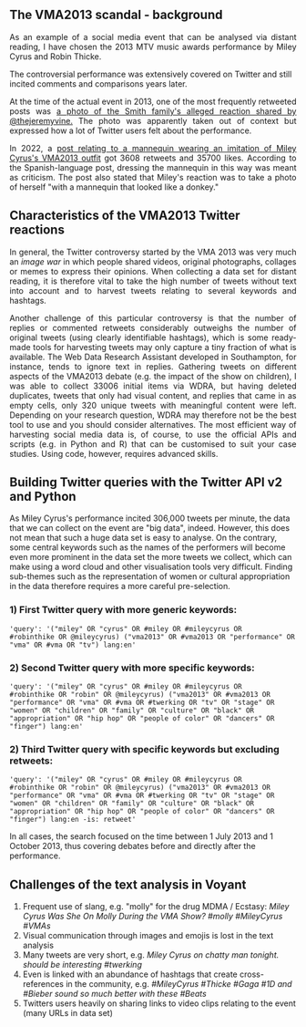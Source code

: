 <h2>The VMA2013 scandal - background</h2>

<p align="justify">As an example of a social media event that can be analysed via distant reading, I have chosen the 2013 MTV music awards performance by Miley Cyrus and Robin Thicke.

The controversial performance was extensively covered on Twitter and still incited comments and comparisons years later.</p>

<p align="justify">At the time of the actual event in 2013, one of the most frequently retweeted posts was <a href="https://twitter.com/theJeremyVine/status/372040980910067713">a photo of the Smith family's alleged reaction shared by @thejeremyvine.</a> The photo was apparently taken out of context but expressed how a lot of Twitter users felt about the performance.</p>

<p align="justify">In 2022, a <a href="https://twitter.com/milesholy/status/1488596498753499142">post relating to a mannequin wearing an imitation of Miley Cyrus's VMA2013 outfit</a> got 3608 retweets and 35700 likes. According to the Spanish-language post, dressing the mannequin in this way was meant as criticism. The post also stated that Miley's reaction was to take a photo of herself "with a mannequin that looked like a donkey."</p>

<h2>Characteristics of the VMA2013 Twitter reactions</h2>

<p align="justify">In general, the Twitter controversy started by the VMA 2013 was very much an <em>image war</em> in which people shared videos, original photographs, collages or memes to express their opinions. When collecting a data set for distant reading, it is therefore vital to take the high number of tweets without text into account and to harvest tweets relating to several keywords and hashtags.</p>

<p align="justify">Another challenge of this particular controversy is that the number of replies or commented retweets considerably outweighs the number of original tweets (using clearly identifiable hashtags), which is some ready-made tools for harvesting tweets may only capture a tiny fraction of what is available. The Web Data Research Assistant developed in Southampton, for instance, tends to ignore text in replies. Gathering tweets on different aspects of the VMA2013 debate (e.g. the impact of the show on children), I was able to collect 33006 initial items via WDRA, but having deleted duplicates, tweets that only had visual content, and replies that came in as empty cells, only 320 unique tweets with meaningful content were left. Depending on your research question, WDRA may therefore not be the best tool to use and you should consider alternatives. The most efficient way of harvesting social media data is, of course, to use the official APIs and scripts (e.g. in Python and R) that can be customised to suit your case studies. Using code, however, requires advanced skills.</p>

<h2>Building Twitter queries with the Twitter API v2 and Python</h2>

As Miley Cyrus's performance incited 306,000 tweets per minute, the data that we can collect on the event are "big data", indeed. However, this does not mean that such a huge data set is easy to analyse. On the contrary, some central keywords such as the names of the performers will become even more prominent in the data set the more tweets we collect, which can make using a word cloud and other visualisation tools very difficult. Finding sub-themes such as the representation of women or cultural appropriation in the data therefore requires a more careful pre-selection.

<h3>1) First Twitter query with more generic keywords:</h3>

<code>'query': '("miley" OR "cyrus" OR #miley OR #mileycyrus OR #robinthike OR @mileycyrus) ("vma2013" OR #vma2013 OR "performance" OR "vma" OR #vma OR "tv") lang:en'</code>

<h3>2) Second Twitter query with more specific keywords:</h3>

<code>'query': '("miley" OR "cyrus" OR #miley OR #mileycyrus OR #robinthike OR "robin" OR @mileycyrus) 
                ("vma2013" OR #vma2013 OR "performance" OR "vma" OR #vma OR #twerking OR "tv" OR "stage" OR "women"
OR "children" OR "family" OR "culture" OR "black" OR "appropriation" OR "hip hop" OR "people of color" OR "dancers" OR "finger") lang:en'</code>

<h3>2) Third Twitter query with specific keywords but excluding retweets:</h3>

<code>'query': '("miley" OR "cyrus" OR #miley OR #mileycyrus OR #robinthike OR "robin" OR @mileycyrus) 
                ("vma2013" OR #vma2013 OR "performance" OR "vma" OR #vma OR #twerking OR "tv" OR "stage" OR "women"
OR "children" OR "family" OR "culture" OR "black" OR "appropriation" OR "hip hop" OR "people of color" OR "dancers" OR "finger") lang:en -is: retweet'</code>

In all cases, the search focused on the time between 1 July 2013 and 1 October 2013, thus covering debates before and directly after the performance. 

<h2>Challenges of the text analysis in Voyant</h2>
  
<ol>
  <li>Frequent use of slang, e.g. "molly" for the drug MDMA / Ecstasy: <em>Miley Cyrus Was She On Molly During the VMA Show? #molly #MileyCyrus #VMAs</em></li>
  <li>Visual communication through images and emojis is lost in the text analysis</li>
  <li>Many tweets are very short, e.g. <em>Miley Cyrus on chatty man tonight. should be interesting #twerking</em></li>
  <li>Even is linked with an abundance of hashtags that create cross-references in the community, e.g. <em>#MileyCyrus #Thicke #Gaga #1D and #Bieber sound so much better with these #Beats</em></li>
  <li>Twitters users heavily on sharing links to video clips relating to the event (many URLs in data set)</li>
</ol>
  











